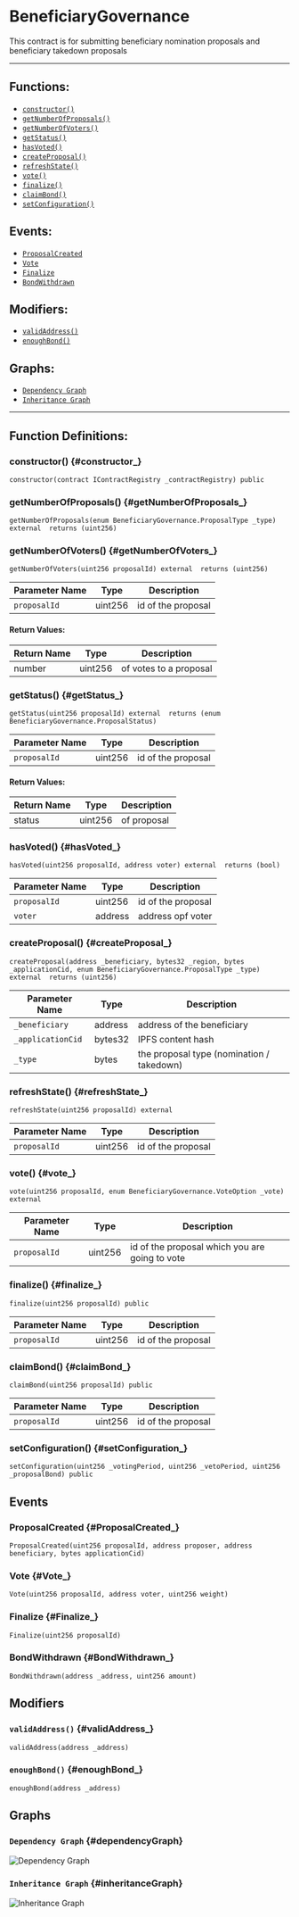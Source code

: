 # BeneficiaryGovernance
This contract is for submitting beneficiary nomination proposals and beneficiary takedown proposals
***
## Functions:
- [`constructor()`](#constructor_)
- [`getNumberOfProposals()`](#getNumberOfProposals_)
- [`getNumberOfVoters()`](#getNumberOfVoters_)
- [`getStatus()`](#getStatus_)
- [`hasVoted()`](#hasVoted_)
- [`createProposal()`](#createProposal_)
- [`refreshState()`](#refreshState_)
- [`vote()`](#vote_)
- [`finalize()`](#finalize_)
- [`claimBond()`](#claimBond_)
- [`setConfiguration()`](#setConfiguration_)
## Events:
- [`ProposalCreated`](#ProposalCreated_)
- [`Vote`](#Vote_)
- [`Finalize`](#Finalize_)
- [`BondWithdrawn`](#BondWithdrawn_)
## Modifiers:
- [`validAddress()`](#validAddress_)
- [`enoughBond()`](#enoughBond_)
## Graphs:
- [`Dependency Graph`](#dependencyGraph)
- [`Inheritance Graph`](#inheritanceGraph)
***
## Function Definitions:
### <a name="constructor_"></a> constructor() {#constructor_}
```
constructor(contract IContractRegistry _contractRegistry) public 
```
### <a name="getNumberOfProposals_"></a> getNumberOfProposals() {#getNumberOfProposals_}
```
getNumberOfProposals(enum BeneficiaryGovernance.ProposalType _type) external  returns (uint256)
```
### <a name="getNumberOfVoters_"></a> getNumberOfVoters() {#getNumberOfVoters_}
```
getNumberOfVoters(uint256 proposalId) external  returns (uint256)
```

| Parameter Name | Type | Description |
|------------|-----| -------|
| `proposalId`| uint256| id of the proposal|

#### Return Values:

| Return Name | Type | Description |
|-------------|-------|------------|
|number| uint256|of votes to a proposal|

### <a name="getStatus_"></a> getStatus() {#getStatus_}
```
getStatus(uint256 proposalId) external  returns (enum BeneficiaryGovernance.ProposalStatus)
```

| Parameter Name | Type | Description |
|------------|-----| -------|
| `proposalId`| uint256| id of the proposal|

#### Return Values:

| Return Name | Type | Description |
|-------------|-------|------------|
|status| uint256|of proposal|

### <a name="hasVoted_"></a> hasVoted() {#hasVoted_}
```
hasVoted(uint256 proposalId, address voter) external  returns (bool)
```

| Parameter Name | Type | Description |
|------------|-----| -------|
| `proposalId`| uint256| id of the proposal|
| `voter`| address| address opf voter|

### <a name="createProposal_"></a> createProposal() {#createProposal_}
```
createProposal(address _beneficiary, bytes32 _region, bytes _applicationCid, enum BeneficiaryGovernance.ProposalType _type) external  returns (uint256)
```

| Parameter Name | Type | Description |
|------------|-----| -------|
| `_beneficiary`| address| address of the beneficiary|
| `_applicationCid`| bytes32| IPFS content hash|
| `_type`| bytes| the proposal type (nomination / takedown)|

### <a name="refreshState_"></a> refreshState() {#refreshState_}
```
refreshState(uint256 proposalId) external 
```

| Parameter Name | Type | Description |
|------------|-----| -------|
| `proposalId`| uint256| id of the proposal|

### <a name="vote_"></a> vote() {#vote_}
```
vote(uint256 proposalId, enum BeneficiaryGovernance.VoteOption _vote) external 
```

| Parameter Name | Type | Description |
|------------|-----| -------|
| `proposalId`| uint256| id of the proposal which you are going to vote|

### <a name="finalize_"></a> finalize() {#finalize_}
```
finalize(uint256 proposalId) public 
```

| Parameter Name | Type | Description |
|------------|-----| -------|
| `proposalId`| uint256| id of the proposal|

### <a name="claimBond_"></a> claimBond() {#claimBond_}
```
claimBond(uint256 proposalId) public 
```

| Parameter Name | Type | Description |
|------------|-----| -------|
| `proposalId`| uint256| id of the proposal|

### <a name="setConfiguration_"></a> setConfiguration() {#setConfiguration_}
```
setConfiguration(uint256 _votingPeriod, uint256 _vetoPeriod, uint256 _proposalBond) public 
```
## Events
### <a name="ProposalCreated_"></a> ProposalCreated {#ProposalCreated_}
```
ProposalCreated(uint256 proposalId, address proposer, address beneficiary, bytes applicationCid)
```
### <a name="Vote_"></a> Vote {#Vote_}
```
Vote(uint256 proposalId, address voter, uint256 weight)
```
### <a name="Finalize_"></a> Finalize {#Finalize_}
```
Finalize(uint256 proposalId)
```
### <a name="BondWithdrawn_"></a> BondWithdrawn {#BondWithdrawn_}
```
BondWithdrawn(address _address, uint256 amount)
```
## Modifiers
### <a name="validAddress_"></a> `validAddress()` {#validAddress_}
```
validAddress(address _address)
```
### <a name="enoughBond_"></a> `enoughBond()` {#enoughBond_}
```
enoughBond(address _address)
```
## Graphs
### <a name="dependencyGraph"></a> `Dependency Graph` {#dependencyGraph}
![Dependency Graph](/docs/images/BeneficiaryGovernance_dependency_graph.png)
### <a name="inheritanceGraph"></a> `Inheritance Graph` {#inheritanceGraph}
![Inheritance Graph](/docs/images/BeneficiaryGovernance_inheritance_graph.png)
